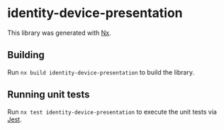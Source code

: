 # identity-device-presentation

This library was generated with [Nx](https://nx.dev).

## Building

Run `nx build identity-device-presentation` to build the library.

## Running unit tests

Run `nx test identity-device-presentation` to execute the unit tests via [Jest](https://jestjs.io).
